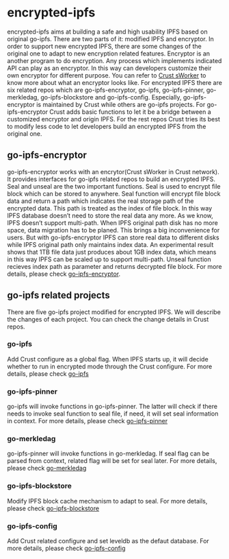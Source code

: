 # encrypted-ipfs
encrypted-ipfs aims at building a safe and high usability IPFS based on original go-ipfs. There are two parts of it: modified IPFS and encryptor. In order to support new encrypted IPFS, there are some changes of the original one to adapt to new encryption related features. Encryptor is an another program to do encryption. Any process which implements indicated API can play as an encryptor. In this way can developers customize their own encryptor for different purpose. You can refer to [Crust sWorker](https://github.com/crustio/crust-sworker) to know more about what an encryptor looks like.
For encrypted IPFS there are six related repos which are go-ipfs-encryptor, go-ipfs, go-ipfs-pinner, go-merkledag, go-ipfs-blockstore and go-ipfs-config. Especially, go-ipfs-encryptor is maintained by Crust while others are go-ipfs projects. For go-ipfs-encryptor Crust adds basic functions to let it be a bridge between a customized encryptor and origin IPFS. For the rest repos Crust tries its best to modify less code to let developers build an encrypted IPFS from the original one.

## go-ipfs-encryptor
go-ipfs-encryptor works with an encrytor(Crust sWorker in Crust network). It provides interfaces for go-ipfs related repos to build an encrypted IPFS. Seal and unseal are the two important functions. Seal is used to encrypt file block which can be stored to anywhere.
Seal function will encrypt file block data and return a path which indicates the real storage path of the encrypted data. This path is treated as the index of file block. In this way IPFS database doesn’t need to store the real data any more. As we know, IPFS doesn’t support multi-path. When IPFS original path disk has no more space, data migration has to be planed. This brings a big inconvenience for users. But with go-ipfs-encryptor IPFS can store real data to different disks while IPFS original path only maintains index data. An experimental result shows that 1TB file data just produces about 1GB index data, which means in this way IPFS can be scaled up to support multi-path.
Unseal function recieves index path as parameter and returns decrypted file block. For more details, please check [go-ipfs-encryptor](https://github.com/crustio/go-ipfs-encryptor).

## go-ipfs related projects
There are five go-ipfs project modified for encrypted IPFS. We will describe the changes of each project. You can check the change details in Crust repos.

### go-ipfs
Add Crust configure as a global flag. When IPFS starts up, it will decide whether to run in encrypted mode through the Crust configure. For more details, please check [go-ipfs](https://github.com/crustio/go-ipfs)

### go-ipfs-pinner
go-ipfs will invoke functions in go-ipfs-pinner. The latter will check if there needs to invoke seal function to seal file, if need, it will set seal information in context. For more details, please check [go-ipfs-pinner](https://github.com/crustio/go-ipfs-pinner)

### go-merkledag
go-ipfs-pinner will invoke functions in go-merkledag. If seal flag can be parsed from context, related flag will be set for seal later. For more details, please check [go-merkledag](https://github.com/crustio/go-merkledag)

### go-ipfs-blockstore
Modify IPFS block cache mechanism to adapt to seal. For more details, please check [go-ipfs-blockstore](https://github.com/crustio/go-ipfs-blockstore)

### go-ipfs-config
Add Crust related configure and set leveldb as the defaut database. For more details, please check [go-ipfs-config](https://github.com/crustio/go-ipfs-config)

